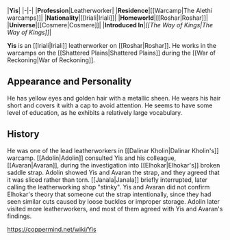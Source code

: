 |**Yis**|
|-|-|
|**Profession**|Leatherworker|
|**Residence**|[[Warcamp\|The Alethi warcamps]]|
|**Nationality**|[[Iriali\|Iriali]]|
|**Homeworld**|[[Roshar\|Roshar]]|
|**Universe**|[[Cosmere\|Cosmere]]|
|**Introduced In**|*[[The Way of Kings\|The Way of Kings]]*|

**Yis** is an [[Iriali\|Iriali]] leatherworker on [[Roshar\|Roshar]]. He works in the warcamps on the [[Shattered Plains\|Shattered Plains]] during the [[War of Reckoning\|War of Reckoning]].

## Appearance and Personality
He has yellow eyes and golden hair with a metallic sheen. He wears his hair short and covers it with a cap to avoid attention. He seems to have some level of education, as he exhibits a relatively large vocabulary.

## History
He was one of the lead leatherworkers in [[Dalinar Kholin\|Dalinar Kholin's]] warcamp. [[Adolin\|Adolin]] consulted Yis and his colleague, [[Avaran\|Avaran]], during the investigation into [[Elhokar\|Elhokar's]] broken saddle strap. Adolin showed Yis and Avaran the strap, and they agreed that it was sliced rather than torn. [[Janala\|Janala]] briefly interrupted, later calling the leatherworking shop "stinky". Yis and Avaran did not confirm Elhokar's theory that someone cut the strap intentionally, since they had seen similar cuts caused by loose buckles or improper storage. Adolin later visited more leatherworkers, and most of them agreed with Yis and Avaran's findings.



https://coppermind.net/wiki/Yis
